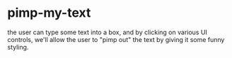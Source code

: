# pimp-my-text
the user can type some text  into a box, and by clicking on various UI controls, we'll  allow the  user to "pimp out" the text by giving it some funny styling.
